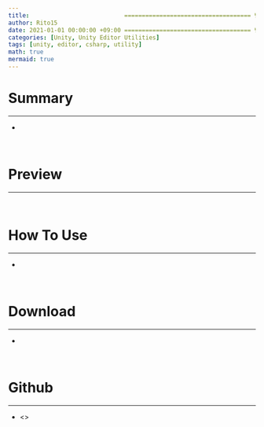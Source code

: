 ```yaml
---
title:                           ==================================== 변경!
author: Rito15
date: 2021-01-01 00:00:00 +09:00 ==================================== 변경!
categories: [Unity, Unity Editor Utilities]
tags: [unity, editor, csharp, utility]
math: true
mermaid: true
---
```


# Summary
---

- 

<br>

# Preview
---


<br>

# How To Use
---

- 

<br>

# Download
---

- 

<br>

# Github
---
- <>

